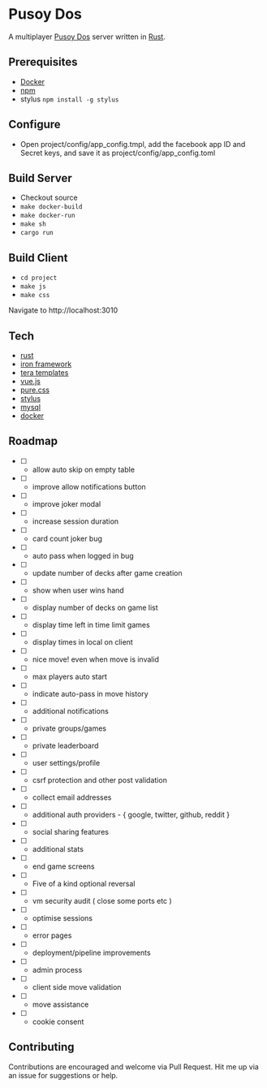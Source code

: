 # Pusoy Dos
A multiplayer [Pusoy Dos](https://en.wikipedia.org/wiki/Pusoy_dos) server written in [Rust](https://www.rust-lang.org).

## Prerequisites
- [Docker](https://www.docker.com)
- [npm](https://www.npmjs.com/)
 - stylus `npm install -g stylus`

## Configure
- Open project/config/app_config.tmpl, add the facebook app ID and Secret keys, and save it as project/config/app_config.toml

## Build Server
- Checkout source
- `make docker-build`
- `make docker-run`
- `make sh`
- `cargo run`

## Build Client
- `cd project`
- `make js`
- `make css`

Navigate to http://localhost:3010

## Tech
- [rust](https://www.rust-lang.org)
 - [iron framework](http://ironframework.io/)
 - [tera templates](https://github.com/Keats/tera)
- [vue.js](https://vuejs.org)
- [pure.css](http://purecss.io/)
- [stylus](http://stylus-lang.com/)
- [mysql](https://www.mysql.com/)
- [docker](https://www.docker.com/)

## Roadmap

- [ ] - allow auto skip on empty table
- [ ] - improve allow notifications button
- [ ] - improve joker modal
- [ ] - increase session duration
- [ ] - card count joker bug
- [ ] - auto pass when logged in bug
- [ ] - update number of decks after game creation
- [ ] - show when user wins hand
- [ ] - display number of decks on game list
- [ ] - display time left in time limit games
- [ ] - display times in local on client
- [ ] - nice move! even when move is invalid
- [ ] - max players auto start
- [ ] - indicate auto-pass in move history
- [ ] - additional notifications
- [ ] - private groups/games
- [ ] - private leaderboard
- [ ] - user settings/profile
- [ ] - csrf protection and other post validation
- [ ] - collect email addresses
- [ ] - additional auth providers - { google, twitter, github, reddit }
- [ ] - social sharing features
- [ ] - additional stats
- [ ] - end game screens
- [ ] - Five of a kind optional reversal
- [ ] - vm security audit ( close some ports etc )
- [ ] - optimise sessions
- [ ] - error pages
- [ ] - deployment/pipeline improvements
- [ ] - admin process
- [ ] - client side move validation
- [ ] - move assistance
- [ ] - cookie consent

## Contributing
Contributions are encouraged and welcome via Pull Request.
Hit me up via an issue for suggestions or help.
